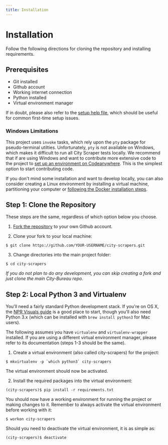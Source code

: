 ```yaml
---
title: Installation
---
```


<h1 class="hidden">Installation</h1>

Follow the following directions for cloning the repository and installing requirements.

## Prerequisites

* Git installed
* Github account
* Working internet connection
* Python installed
* Virtual environment manager

If in doubt, please also refer to the [setup help file](setuphelp.md), which should be useful for common first-time setup issues.

### Windows Limitations
This project uses `invoke` tasks, which rely upon the `pty` package for pseudo-terminal utilties. Unfortunately, `pty` is not available on Windows, which makes it difficult to run all City Scraper tests locally. We recommend that if are using Windows and want to contribute more extensive code to the project to [set up an environment on Codeanywhere](windows-remote-setup.md). This is the simplest option to start contributing code.

If you don't mind some installation and want to develop locally, you can also  consider creating a Linux environment by installing a virtual machine, partitioning your computer or [following the Docker installation steps](windows-docker-setup.md).

## Step 1: Clone the Repository

These steps are the same, regardless of which option below you choose.

1. [Fork the repository](https://github.com/City-Bureau/city-scrapers/fork) to your own Github account.

2. Clone your fork to your local machine:
```
$ git clone https://github.com/YOUR-USERNAME/city-scrapers.git
```

3. Change directories into the main project folder:
```
$ cd city-scrapers
```

*If you do not plan to do any development, you can skip creating a fork and
just clone the main City-Bureau repo.*

## Step 2: Local Python 3 and Virtualenv

You'll need a fairly standard Python development stack. If you're on OS X, the [NPR Visuals guide](http://blog.apps.npr.org/2013/06/06/how-to-setup-a-developers-environment.html) is a good place to start, though you'll also need Python 3.x (which can be installed with `brew install python3` for Mac users).

The following assumes you have `virtualenv` and `virtualenv-wrapper` installed.
If you are using a different virtual environment manager, please refer to its
documentation (steps 1-3 should be the same).


1. Create a virtual environment (also called city-scrapers) for the project:
```
$ mkvirtualenv -p `which python3` city-scrapers
```
The virtual environment should now be activated.

2. Install the required packages into the virtual environment:
```
(city-scrapers)$ pip install -r requirements.txt
```

You should now have a working environment for running the project or making
changes to it. Remember to always activate the virtual environment before
working with it:

```
$ workon city-scrapers
```

Should you need to deactivate the virtual environment, it is as simple as:

```
(city-scrapers)$ deactivate
```
